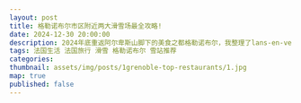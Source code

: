 ```yaml
---
layout: post
title: 格勒诺布尔市区附近两大滑雪场最全攻略!
date: 2024-12-30 20:00:00
description: 2024年底重返阿尔卑斯山脚下的美食之都格勒诺布尔，我整理了lans-en-vercors和chamrousse两大雪站的详细信息
tags: 法国生活 法国旅行 滑雪 格勒诺布尔 雪站推荐
categories: 
thumbnail: assets/img/posts/1grenoble-top-restaurants/1.jpg
map: true
published: false
---
```

